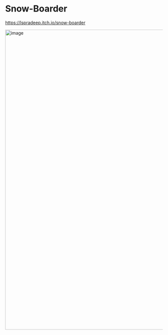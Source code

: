 # Snow-Boarder

https://lspradeep.itch.io/snow-boarder

<img width="957" alt="image" src="https://user-images.githubusercontent.com/25198507/204875485-e8832c5e-9099-48fc-b096-cc36a1312c8b.png">
